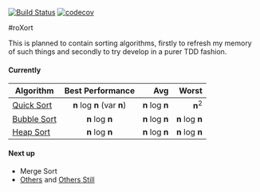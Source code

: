  [![Build Status](https://travis-ci.org/rossdrew/roXort.svg?branch=master)](https://travis-ci.org/rossdrew/roXort) 
 [![codecov](https://codecov.io/gh/rossdrew/roXort/branch/master/graph/badge.svg)](https://codecov.io/gh/rossdrew/roXort) 


#roXort

This is planned to contain sorting algorithms, firstly to refresh my memory of such things and secondly to try develop in a purer TDD fashion.

#### Currently

| Algorithm     | Best Performance| Avg     |  Worst  |
| ------------- |:---------------:| -------:|---------:
| [Quick Sort](https://github.com/rossdrew/roXort/blob/master/src/main/java/com/rox/sort/QuickSort.java)    | __n__ log __n__ (var __n__) | __n__ log __n__ | __n__<sup>2</sup> |
| [Bubble Sort](https://github.com/rossdrew/roXort/blob/master/src/main/java/com/rox/sort/BubbleSort.java)   | __n__ log __n__ | __n__ log __n__ | __n__ log __n__ |
| [Heap Sort](https://github.com/rossdrew/roXort/blob/master/src/main/java/com/rox/sort/HeapSort.java)   | __n__ log __n__ | __n__ log __n__ | __n__ log __n__ |

#### Next up

 - Merge Sort
 - [Others](https://en.wikipedia.org/wiki/Sorting_algorithm) and [Others Still](http://sorting.at/)

